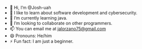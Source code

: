 - 👋 Hi, I’m @Josh-uah
- 👀 I like to learn about software development and cybersecurity.
- 🌱 I’m currently learning java.
- 💞️ I’m looking to collaborate on other programmers.
- 📫 You can email me at jalorzano75@gmail.com
- 😄 Pronouns: He/him
- ⚡ Fun fact: I am just a beginner. 

<!---
Josh-uah/Josh-uah is a ✨ special ✨ repository because its `README.md` (this file) appears on your GitHub profile.
You can click the Preview link to take a look at your changes.
--->
